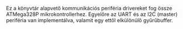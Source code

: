 Ez a könyvtár alapvető kommunikációs periféria drivereket fog össze ATMega328P mikrokontrollerhez.
Egyelőre az UART és az I2C (master) periféria van implementálva, valamit egy ettől elkülönülő gyűrűbuffer.
